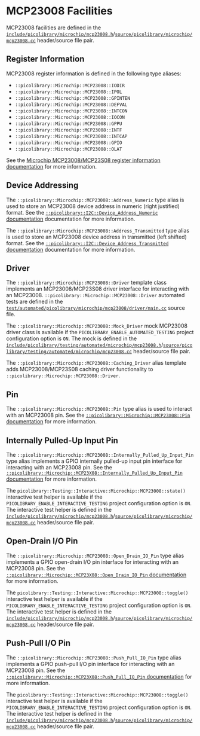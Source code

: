 # MCP23008 Facilities
MCP23008 facilities are defined in the
[`include/picolibrary/microchip/mcp23008.h`](https://github.com/apcountryman/picolibrary/blob/main/include/picolibrary/microchip/mcp23008.h)/[`source/picolibrary/microchip/mcp23008.cc`](https://github.com/apcountryman/picolibrary/blob/main/source/picolibrary/microchip/mcp23008.cc)
header/source file pair.

## Register Information
MCP23008 register information is defined in the following type aliases:
- `::picolibrary::Microchip::MCP23008::IODIR`
- `::picolibrary::Microchip::MCP23008::IPOL`
- `::picolibrary::Microchip::MCP23008::GPINTEN`
- `::picolibrary::Microchip::MCP23008::DEFVAL`
- `::picolibrary::Microchip::MCP23008::INTCON`
- `::picolibrary::Microchip::MCP23008::IOCON`
- `::picolibrary::Microchip::MCP23008::GPPU`
- `::picolibrary::Microchip::MCP23008::INTF`
- `::picolibrary::Microchip::MCP23008::INTCAP`
- `::picolibrary::Microchip::MCP23008::GPIO`
- `::picolibrary::Microchip::MCP23008::OLAT`

See the [Microchip MCP23008/MCP23S08 register information
documentation](mcp23x08.md#register-information) for more information.

## Device Addressing
The `::picolibrary::Microchip::MCP23008::Address_Numeric` type alias is used to store an
MCP23008 device address in numeric (right justified) format.
See the [`::picolibrary::I2C::Device_Address_Numeric`
documentation](../../../i2c.md#device) documentation for more information.

The `::picolibrary::Microchip::MCP23008::Address_Transmitted` type alias is used to store
an MCP23008 device address in transmitted (left shifted) format.
See the [`::picolibrary::I2C::Device_Address_Transmitted`
documentation](../../../i2c.md#device) documentation for more information.

## Driver
The `::picolibrary::Microchip::MCP23008::Driver` template class implements an
MCP23008/MCP23S08 driver interface for interacting with an MCP23008.
`::picolibrary::Microchip::MCP23008::Driver` automated tests are defined in the
[`test/automated/picolibrary/microchip/mcp23008/driver/main.cc`](https://github.com/apcountryman/picolibrary/blob/main/test/automated/picolibrary/microchip/mcp23008/driver/main.cc)
source file.

The `::picolibrary::Microchip::MCP23008::Mock_Driver` mock MCP23008 driver class is
available if the `PICOLIBRARY_ENABLE_AUTOMATED_TESTING` project configuration option is
`ON`.
The mock is defined in the
[`include/picolibrary/testing/automated/microchip/mcp23008.h`](https://github.com/apcountryman/picolibrary/blob/main/include/picolibrary/testing/automated/microchip/mcp23008.h)/[`source/picolibrary/testing/automated/microchip/mcp23008.cc`](https://github.com/apcountryman/picolibrary/blob/main/source/picolibrary/testing/automated/microchip/mcp23008.cc)
header/source file pair.

The `::picolibrary::Microchip::MCP23008::Caching_Driver` alias template adds
MCP23008/MCP23S08 caching driver functionality to
`::picolibrary::Microchip::MCP23008::Driver`.

## Pin
The `::picolibrary::Microchip::MCP23008::Pin` type alias is used to interact with an
MCP23008 pin.
See the [`::picolibrary::Microchip::MCP23X08::Pin` documentation](mcp23x08.md#pin) for
more information.

## Internally Pulled-Up Input Pin
The `::picolibrary::Microchip::MCP23008::Internally_Pulled_Up_Input_Pin` type alias
implements a GPIO internally pulled-up input pin interface for interacting with an
MCP23008 pin.
See the [`::picolibrary::Microchip::MCP23X08::Internally_Pulled_Up_Input_Pin`
documentation](mcp23x08.md#internally-pulled-up-input-pin) for more information.

The `picolibrary::Testing::Interactive::Microchip::MCP23008::state()` interactive test
helper is available if the `PICOLIBRARY_ENABLE_INTERACTIVE_TESTING` project configuration
option is `ON`.
The interactive test helper is defined in the
[`include/picolibrary/microchip/mcp23008.h`](https://github.com/apcountryman/picolibrary/blob/main/include/picolibrary/microchip/mcp23008.h)/[`source/picolibrary/microchip/mcp23008.cc`](https://github.com/apcountryman/picolibrary/blob/main/source/picolibrary/microchip/mcp23008.cc)
header/source file pair.

## Open-Drain I/O Pin
The `::picolibrary::Microchip::MCP23008::Open_Drain_IO_Pin` type alias implements a GPIO
open-drain I/O pin interface for interacting with an MCP23008 pin.
See the [`::picolibrary::Microchip::MCP23X08::Open_Drain_IO_Pin`
documentation](mcp23x08.md#open-drain-io-pin) for more information.

The `picolibrary::Testing::Interactive::Microchip::MCP23008::toggle()` interactive test
helper is available if the `PICOLIBRARY_ENABLE_INTERACTIVE_TESTING` project configuration
option is `ON`.
The interactive test helper is defined in the
[`include/picolibrary/microchip/mcp23008.h`](https://github.com/apcountryman/picolibrary/blob/main/include/picolibrary/microchip/mcp23008.h)/[`source/picolibrary/microchip/mcp23008.cc`](https://github.com/apcountryman/picolibrary/blob/main/source/picolibrary/microchip/mcp23008.cc)
header/source file pair.

## Push-Pull I/O Pin
The `::picolibrary::Microchip::MCP23008::Push_Pull_IO_Pin` type alias implements a GPIO
push-pull I/O pin interface for interacting with an MCP23008 pin.
See the [`::picolibrary::Microchip::MCP23X08::Push_Pull_IO_Pin`
documentation](mcp23x08.md#push-pull-io-pin) for more information.

The `picolibrary::Testing::Interactive::Microchip::MCP23008::toggle()` interactive test
helper is available if the `PICOLIBRARY_ENABLE_INTERACTIVE_TESTING` project configuration
option is `ON`.
The interactive test helper is defined in the
[`include/picolibrary/microchip/mcp23008.h`](https://github.com/apcountryman/picolibrary/blob/main/include/picolibrary/microchip/mcp23008.h)/[`source/picolibrary/microchip/mcp23008.cc`](https://github.com/apcountryman/picolibrary/blob/main/source/picolibrary/microchip/mcp23008.cc)
header/source file pair.
